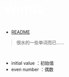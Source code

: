 <p style="font-size: 40px; color: #fff"><b>Words</b></p>

- [README](../README.md)

> 很水的一些单词而已......

<br>

- initial value ：初始值
- even number ：偶数
